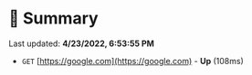 # 📖 Summary
Last updated: **4/23/2022, 6:53:55 PM**

- `GET` [https://google.com](https://google.com) - **Up** (108ms)
